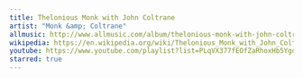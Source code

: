 ```yaml
---
title: Thelonious Monk with John Coltrane
artist: "Monk &amp; Coltrane"
allmusic: http://www.allmusic.com/album/thelonious-monk-with-john-coltrane-mw0000188439
wikipedia: https://en.wikipedia.org/wiki/Thelonious_Monk_with_John_Coltrane
youtube: https://www.youtube.com/playlist?list=PLqVX377fEOfZaRhoxHb5YgqjgcHWu27Bx
starred: true
---
```

